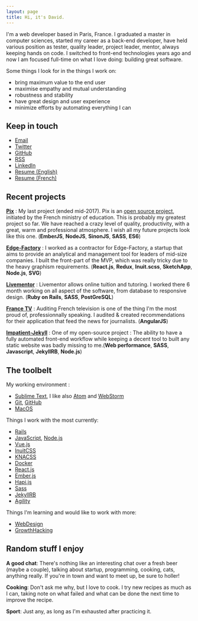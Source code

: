 ```yaml
---
layout: page
title: Hi, it's David.
---
```


<p style="background-color:#1127e4;color:white;display:none;">I currently accept new projects</p>

I'm a web developer based in Paris, France. I graduated a master in computer sciences, started my career as a back-end developer, have held various position as tester, quality leader, project leader, mentor, always keeping hands on code. I switched to front-end technologies years ago and now I am focused full-time on what I love doing: building great software.

Some things I look for in the things I work on:

- bring maximum value to the end user
- maximise empathy and mutual understanding
- robustness and stability
- have great design and user experience
- minimize efforts by automating everything I can

## Keep in touch

- [Email](mailto:bdavidxyz@gmail.com)
- [Twitter](https://twitter.com/bdavidxyz)
- [GitHub](https://github.com/bdavidxyz)
- [RSS](/feed.xml)
- [LinkedIn](http://www.linkedin.com/in/bdavidxyz)
- [Resume (English)](/resume-david-boureau-en.pdf)
- [Resume (French)](/resume-david-boureau-fr.pdf)

## Recent projects

**[Pix](https://pix.beta.gouv.fr)** : My last project (ended mid-2017). Pix is an [open source project](https://github.com/sgmap/pix), initiated by the French ministry of education. This is probably my greatest project so far. We have reached a crazy level of quality, productivity, with a great, warm and professional atmosphere. I wish all my future projects look like this one. (**EmberJS**, **NodeJS**, **SinonJS**, **SASS**, **ES6**)

**[Edge-Factory](https://www.edge-factory.com/)** : I worked as a contractor for Edge-Factory, a startup that aims to provide an analytical and management tool for leaders of mid-size companies. I built the front-part of the MVP, which was really tricky due to the heavy graphism requirements. (**React.js**, **Redux**, **Inuit.scss**, **SketchApp**, **Node.js**, **SVG**)

**[Livementor](https://www.livementor.com/)** : Livementor allows online tuition and tutoring. I worked there 6 month working on all aspect of the software, from database to responsive design.  (**Ruby on Rails**, **SASS**, **PostGreSQL**)

**[France TV](http://www.francetv.fr/)** : Auditing French television is one of the thing I'm the most proud of, professionnally speaking. I audited & created recommendations for their application that feed the news for journalists. (**AngularJS**)

**[Impatient-Jekyll](http://bdavidxyz.github.io/impatient-jekyll/)** : One of my open-source project : The ability to have a fully automated front-end workflow while keeping a decent tool to built any static website was badly missing to me.(**Web performance**, **SASS**, **Javascript**, **JekyllRB**, **Node.js**)


## The toolbelt

My working environment :

- [Sublime Text](https://www.sublimetext.com/), I like also [Atom](https://atom.io/) and [WebStorm](https://www.jetbrains.com/webstorm/)
- [Git](https://git-scm.com/), [GitHub](https://github.com/)
- [MacOS](http://www.apple.com/fr/shop/buy-mac/macbook-pro)

Things I work with the most currently:

- [Rails](http://rubyonrails.org/)
- [JavaScript](http://en.wikipedia.org/wiki/JavaScript), [Node.js](http://nodejs.org/)
- [Vue.js](https://github.com/vuejs/vue)
- [InuitCSS](https://github.com/inuitcss/inuitcss)
- [KNACSS](https://github.com/alsacreations/KNACSS)
- [Docker](https://www.docker.com/)
- [React.js](http://facebook.github.io/react/)
- [Ember.js](http://emberjs.com)
- [Hapi.js](https://hapijs.com/)
- [Sass](http://sass-lang.com/)
- [JekyllRB](https://jekyllrb.com/)
- [Agility](http://agilemanifesto.org/)

Things I'm learning and would like to work with more:

- [WebDesign](https://www.thinkful.com/courses/learn-web-design-online/)
- [GrowthHacking](https://growthhackers.com/welcome)



## Random stuff I enjoy

**A good chat**: There's nothing like an interesting chat over a fresh beer (maybe a couple), talking about startup, programming, cooking, cats, anything really. If you're in town and want to meet up, be sure to holler!

**Cooking**: Don't ask me why, but I love to cook. I try new recipes as much as I can, taking note on what failed and what can be done the next time to improve the recipe.

**Sport**: Just any, as long as I'm exhausted after practicing it.
